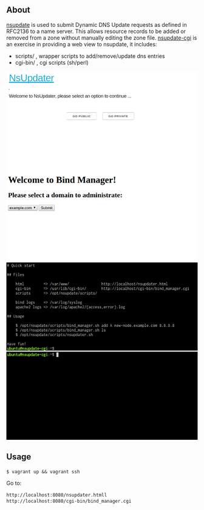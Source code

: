About
-----

[nsupdate](https://linux.die.net/man/8/nsupdate) is used to submit Dynamic DNS Update requests as defined in RFC2136 to a name server. This allows resource records to be added or removed from a zone without manually editing the zone file. [nsupdate-cgi](#) is an exercise in providing a web view to nsupdate, it includes:

* scripts/ , wrapper scripts to add/remove/update dns entries
* cgi-bin/ , cgi scripts (sh/perl)

![nsupdater.cgi](https://raw.githubusercontent.com/javier-lopez/nsupdate-cgi/master/screenshots/nsupdater_cgi.gif)
![bind_manager.cgi](https://raw.githubusercontent.com/javier-lopez/nsupdate-cgi/master/screenshots/bind_manager_cgi.gif)
![bind_manager.sh](https://raw.githubusercontent.com/javier-lopez/nsupdate-cgi/master/screenshots/bind_manager.gif)
![nsupdater.sh](https://raw.githubusercontent.com/javier-lopez/nsupdate-cgi/master/screenshots/nsupdater.gif)

Usage
-----

    $ vagrant up && vagrant ssh

Go to:

    http://localhost:8080/nsupdater.htmll
    http://localhost:8080/cgi-bin/bind_manager.cgi
